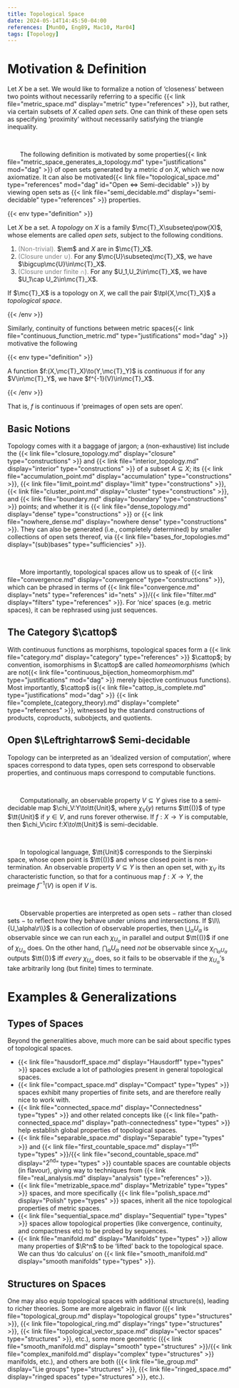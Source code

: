 ```yaml
---
title: Topological Space
date: 2024-05-14T14:45:50-04:00
references: [Mun00, Eng89, Mac10, Mar04]
tags: [Topology]
---
```


# Motivation & Definition

Let $X$ be a set. We would like to formalize a notion of ‘closeness’ between two points without necessarily referring to a specific {{< link file="metric_space.md" display="metric" type="references" >}}, but rather, via certain subsets of $X$ called *open sets*. One can think of these open sets as specifying ‘proximity’ without necessarily satisfying the triangle inequality.

<br>

&emsp;&emsp;The following definition is motivated by some properties{{< link file="metric_space_generates_a_topology.md" type="justifications" mod="dag" >}} of open sets generated by a metric $d$ on $X$, which we now axiomatize. It can also be motivated{{< link file="topological_space.md" type="references" mod="dag" id="Open $\Leftrightarrow$ Semi-decidable" >}} by viewing open sets as {{< link file="semi_decidable.md" display="semi-decidable" type="references" >}} properties.

{{< env type="definition" >}}

Let $X$ be a set. A *topology* on $X$ is a family $\mc{T}_X\subseteq\pow(X)$, whose elements are called *open sets*, subject to the following conditions.
1. <span style="color:gray">(Non-trivial).</span> $\em$ and $X$ are in $\mc{T}_X$.
2. <span style="color:gray">(Closure under $\cup$).</span> For any $\mc{U}\subseteq\mc{T}_X$, we have $\bigcup\mc{U}\in\mc{T}_X$.
3. <span style="color:gray">(Closure under finite $\cap$).</span> For any $U_1,U_2\in\mc{T}_X$, we have $U_1\cap U_2\in\mc{T}_X$.

If $\mc{T}_X$ is a topology on $X$, we call the pair $\tpl{X,\mc{T}_X}$ a *topological space*.

{{< /env >}}

Similarly, continuity of functions between metric spaces{{< link file="continuous_function_metric.md" type="justifications" mod="dag" >}} motivative the following

{{< env type="definition" >}}

A function $f:(X,\mc{T}_X)\to(Y,\mc{T}_Y)$ is *continuous* if for any $V\in\mc{T}_Y$, we have $f^{-1}(V)\in\mc{T}_X$.

{{< /env >}}

That is, $f$ is continuous if ‘preimages of open sets are open’.

<div class="space"></div>

## Basic Notions

Topology comes with it a baggage of jargon; a (non-exhaustive) list include the {{< link file="closure_topology.md" display="closure" type="constructions" >}} and {{< link file="interior_topology.md" display="interior" type="constructions" >}} of a subset $A\subseteq X$; its {{< link file="accumulation_point.md" display="accumulation" type="constructions" >}}, {{< link file="limit_point.md" display="limit" type="constructions" >}}, {{< link file="cluster_point.md" display="cluster" type="constructions" >}}, and {{< link file="boundary.md" display="boundary" type="constructions" >}} points; and whether it is {{< link file="dense_topology.md" display="dense" type="constructions" >}} or {{< link file="nowhere_dense.md" display="nowhere dense" type="constructions" >}}. They can also be generated (i.e., completely determined) by smaller collections of open sets thereof, via {{< link file="bases_for_topologies.md" display="(sub)bases" type="sufficiencies" >}}.

<br>

&emsp;&emsp;More importantly, topological spaces allow us to speak of {{< link file="convergence.md" display="convergence" type="constructions" >}}, which can be phrased in terms of {{< link file="convergence.md" display="nets" type="references" id="nets" >}}/{{< link file="filter.md" display="filters" type="references" >}}. For ‘nice’ spaces (e.g. metric spaces), it can be rephrased using just sequences.

<div class="space"></div>

<h2 id="the_category_top">The Category $\cattop$</h2>

With continuous functions as morphisms, topological spaces form a {{< link file="category.md" display="category" type="references" >}} $\cattop$; by convention, isomorphisms in $\cattop$ are called *homeomorphisms* (which are not{{< link file="continuous_bijection_homeomorphism.md" type="justifications" mod="dag" >}} merely bijective continuous functions). Most importantly, $\cattop$ is{{< link file="cattop_is_complete.md" type="justifications" mod="dag" >}} {{< link file="complete_(category_theory).md" display="complete" type="references" >}}, witnessed by the standard constructions of products, coproducts, subobjects, and quotients.

<div class="space"></div>

<h2 class='hide'>Open $\Leftrightarrow$ Semi-decidable</h2>

Topology can be interpreted as an ‘idealized version of computation’, where spaces correspond to data types, open sets correspond to observable properties, and continuous maps correspond to computable functions.

<br>

&emsp;&emsp;Computationally, an observable property $V\subseteq Y$ gives rise to a semi-decidable map $\chi_V:Y\to\tt{Unit}$, where $\chi_V(y)$ returns $\tt{()}$ of type $\tt{Unit}$ if $y\in V$, and runs forever otherwise. If $f:X\to Y$ is computable, then $\chi_V\circ f:X\to\tt{Unit}$ is semi-decidable.

<br>

&emsp;&emsp;In topological language, $\tt{Unit}$ corresponds to the Sierpinski space, whose open point is $\tt{()}$ and whose closed point is non-termination. An observable property $V\subseteq Y$ is then an open set, with $\chi_V$ its characteristic function, so that for a continuous map $f:X\to Y$, the preimage $f^{-1}(V)$ is open if $V$ is.

<br>

&emsp;&emsp;Observable properties are interpreted as open sets $-$ rather than closed sets $-$ to reflect how they behave under unions and intersections. If $\l\\{U_\alpha\r\\}$ is a collection of observable properties, then $\bigcup_\alpha U_\alpha$ is observable since we can run each $\chi_{U_\alpha}$ in parallel and output $\tt{()}$ if one of $\chi_{U_\alpha}$ does. On the other hand, $\bigcap_\alpha U_\alpha$ need *not* be observable since $\chi_{\bigcap_\alpha U_\alpha}$ outputs $\tt{()}$ iff *every* $\chi_{U_\alpha}$ does, so it fails to be observable if the $\chi_{U_\alpha}$’s take arbitrarily long (but finite) times to terminate.

# Examples & Generalizations

## Types of Spaces

Beyond the generalities above, much more can be said about specific types of topological spaces.

* {{< link file="hausdorff_space.md" display="Hausdorff" type="types" >}} spaces exclude a lot of pathologies present in general topological spaces.
* {{< link file="compact_space.md" display="Compact" type="types" >}} spaces exhibit many properties of finite sets, and are therefore really nice to work with.
* {{< link file="connected_space.md" display="Connectedness" type="types" >}} and other related concepts like {{< link file="path-connected_space.md" display="path-connectedness" type="types" >}} help establish global properties of topological spaces.
* {{< link file="separable_space.md" display="Separable" type="types" >}} and {{< link file="first_countable_space.md" display="$1^\textrm{st}$" type="types" >}}/{{< link file="second_countable_space.md" display="$2^\textrm{nd}$" type="types" >}} countable spaces are countable objects (in flavour), giving way to techniques from {{< link file="real_analysis.md" display="analysis" type="references" >}}.
* {{< link file="metrizable_space.md" display="Metrizable" type="types" >}} spaces, and more specifically {{< link file="polish_space.md" display="Polish" type="types" >}} spaces, inherit all the nice topological properties of metric spaces.
* {{< link file="sequential_space.md" display="Sequential" type="types" >}} spaces allow topological properties (like convergence, continuity, and compactness etc) to be probed by sequences.
* {{< link file="manifold.md" display="Manifolds" type="types" >}} allow many properties of $\R^n$ to be ‘lifted’ back to the topological space. We can thus ‘do calculus’ on {{< link file="smooth_manifold.md" display="smooth manifolds" type="types" >}}.

## Structures on Spaces

One may also equip topological spaces with additional structure(s), leading to richer theories. Some are more algebraic in flavor ({{< link file="topological_group.md" display="topological groups" type="structures" >}}, {{< link file="topological_ring.md" display="rings" type="structures" >}}, {{< link file="topological_vector_space.md" display="vector spaces" type="structures" >}}, etc.), some more geometric ({{< link file="smooth_manifold.md" display="smooth" type="structures" >}}/{{< link file="complex_manifold.md" display="complex" type="structures" >}} manifolds, etc.), and others are both ({{< link file="lie_group.md" display="Lie groups" type="structures" >}}, {{< link file="ringed_space.md" display="ringed spaces" type="structures" >}}, etc.).
